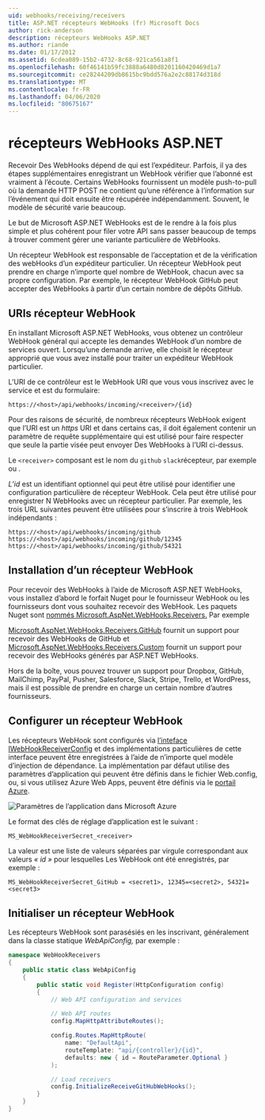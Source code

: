 ```yaml
---
uid: webhooks/receiving/receivers
title: ASP.NET récepteurs WebHooks (fr) Microsoft Docs
author: rick-anderson
description: récepteurs WebHooks ASP.NET
ms.author: riande
ms.date: 01/17/2012
ms.assetid: 6cdea089-15b2-4732-8c68-921ca561a8f1
ms.openlocfilehash: 60f46141b59fc3888a6480d8201160420469d1a7
ms.sourcegitcommit: ce28244209db8615bc9bdd576a2e2c88174d318d
ms.translationtype: MT
ms.contentlocale: fr-FR
ms.lasthandoff: 04/06/2020
ms.locfileid: "80675167"
---
```

# <a name="aspnet-webhooks-receivers"></a>récepteurs WebHooks ASP.NET

Recevoir Des WebHooks dépend de qui est l’expéditeur. Parfois, il ya des étapes supplémentaires enregistrant un WebHook vérifier que l’abonné est vraiment à l’écoute. Certains WebHooks fournissent un modèle push-to-pull où la demande HTTP POST ne contient qu’une référence à l’information sur l’événement qui doit ensuite être récupérée indépendamment. Souvent, le modèle de sécurité varie beaucoup.

Le but de Microsoft ASP.NET WebHooks est de le rendre à la fois plus simple et plus cohérent pour filer votre API sans passer beaucoup de temps à trouver comment gérer une variante particulière de WebHooks.

Un récepteur WebHook est responsable de l’acceptation et de la vérification des webHooks d’un expéditeur particulier. Un récepteur WebHook peut prendre en charge n’importe quel nombre de WebHook, chacun avec sa propre configuration. Par exemple, le récepteur WebHook GitHub peut accepter des WebHooks à partir d’un certain nombre de dépôts GitHub.

## <a name="webhook-receiver-uris"></a>URIs récepteur WebHook

En installant Microsoft ASP.NET WebHooks, vous obtenez un contrôleur WebHook général qui accepte les demandes WebHook d’un nombre de services ouvert. Lorsqu’une demande arrive, elle choisit le récepteur approprié que vous avez installé pour traiter un expéditeur WebHook particulier.

L’URI de ce contrôleur est le WebHook URI que vous vous inscrivez avec le service et est du formulaire:

```
https://<host>/api/webhooks/incoming/<receiver>/{id}
```

Pour des raisons de sécurité, de nombreux récepteurs WebHook exigent que l’URI est un *https* URI et dans certains cas, il doit également contenir un paramètre de requête supplémentaire qui est utilisé pour faire respecter que seule la partie visée peut envoyer Des WebHooks à l’URI ci-dessus.

Le `<receiver>` composant est le nom du `github` `slack`récepteur, par exemple ou .

*L’id* est un identifiant optionnel qui peut être utilisé pour identifier une configuration particulière de récepteur WebHook. Cela peut être utilisé pour enregistrer N WebHooks avec un récepteur particulier. Par exemple, les trois URL suivantes peuvent être utilisées pour s’inscrire à trois WebHook indépendants :

```
https://<host>/api/webhooks/incoming/github
https://<host>/api/webhooks/incoming/github/12345
https://<host>/api/webhooks/incoming/github/54321
```

## <a name="installing-a-webhook-receiver"></a>Installation d’un récepteur WebHook

Pour recevoir des WebHooks à l’aide de Microsoft ASP.NET WebHooks, vous installez d’abord le forfait Nuget pour le fournisseur WebHook ou les fournisseurs dont vous souhaitez recevoir des WebHook. Les paquets Nuget sont [nommés Microsoft.AspNet.WebHooks.Receivers.](https://www.nuget.org/packages?q=Microsoft.AspNet.WebHooks.Receivers) Par exemple

[Microsoft.AspNet.WebHooks.Receivers.GitHub](https://www.nuget.org/packages?q=Microsoft.AspNet.WebHooks.Receivers.GitHub) fournit un support pour recevoir des WebHooks de GitHub et [Microsoft.AspNet.WebHooks.Receivers.Custom](https://www.nuget.org/packages?q=Microsoft.AspNet.WebHooks.Receivers.Custom) fournit un support pour recevoir des WebHooks générés par ASP.NET WebHooks.

Hors de la boîte, vous pouvez trouver un support pour Dropbox, GitHub, MailChimp, PayPal, Pusher, Salesforce, Slack, Stripe, Trello, et WordPress, mais il est possible de prendre en charge un certain nombre d’autres fournisseurs.

## <a name="configuring-a-webhook-receiver"></a>Configurer un récepteur WebHook

Les récepteurs WebHook sont configurés via [l’inteface IWebHookReceiverConfig](https://github.com/aspnet/WebHooks/blob/master/src/Microsoft.AspNet.WebHooks.Receivers/WebHooks/IWebHookReceiverConfig.cs) et des implémentations particulières de cette interface peuvent être enregistrées à l’aide de n’importe quel modèle d’injection de dépendance. La implémentation par défaut utilise des paramètres d’application qui peuvent être définis dans le fichier Web.config, ou, si vous utilisez Azure Web Apps, peuvent être définis via le [portail Azure](https://portal.azure.com/).

![Paramètres de l’application dans Microsoft Azure](_static/AzureAppSettings.png)

Le format des clés de réglage d’application est le suivant :

```
MS_WebHookReceiverSecret_<receiver>
```

La valeur est une liste de valeurs séparées par virgule correspondant aux valeurs *« id »* pour lesquelles Les WebHook ont été enregistrés, par exemple :

```
MS_WebHookReceiverSecret_GitHub = <secret1>, 12345=<secret2>, 54321=<secret3>
```

## <a name="initializing-a-webhook-receiver"></a>Initialiser un récepteur WebHook

Les récepteurs WebHook sont parasésiés en les inscrivant, généralement dans la classe statique *WebApiConfig,* par exemple :

```csharp
namespace WebHookReceivers
{
    public static class WebApiConfig
    {
        public static void Register(HttpConfiguration config)
        {
            // Web API configuration and services

            // Web API routes
            config.MapHttpAttributeRoutes();

            config.Routes.MapHttpRoute(
                name: "DefaultApi",
                routeTemplate: "api/{controller}/{id}",
                defaults: new { id = RouteParameter.Optional }
            );

            // Load receivers
            config.InitializeReceiveGitHubWebHooks();
        }
    }
}
```
